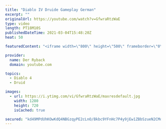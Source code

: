 ```yaml
---
title: "Diablo IV Druide Gameplay German"
excerpt: ""
originalUrl: https://youtube.com/watch?v=GfwraRtzWaE
type: video
length: PT18M10S
publishedDateTime: 2021-03-04T15:48:20Z
heat: 50

featuredContent: "<iframe width=\"800\" height=\"500\" frameborder=\"0\" src=\"https://www.youtube.com/embed/GfwraRtzWaE\" allow=\"accelerometer; autoplay; encrypted-media; gyroscope; picture-in-picture\" allowfullscreen></iframe>"

provider:
  name: Der Ryback
  domain: youtube.com

topics:
  - Diablo 4
  - Druid

images:
  - url: https://i.ytimg.com/vi/GfwraRtzWaE/maxresdefault.jpg
    width: 1280
    height: 720
    isCached: true

secured: "kd49MPdUhKOwKdQ4NBGzqyPE2cLnO/Bkbc9YFnHc7P4y9jEw1ZBbSzueN2CMdHDsKdgb9+JtdFxHVwxJzjNbdxwgs7xm9VFVcTodxpTqJzo9uyXZ9TO0W1LDCtwxo8Gci4Ta1EAuOqjwoeJpGPymP/YEXVfkve9UikYssSWpTEtBIxnKzHk7S6fXyAAQdl7Eb4r1W72FRusau6IGvWvU6HQ7vO8w4EAiEvttsXSKyzkciBqHdPKpzptdmX+3gq1ASKsX1C0eQpj1dvVkmcU5iSf7v4NH/65QooK6GhBKvRHgeZpFZamkhgYRswmUTECXzor4QR0XYDZVdvlEVSXow2FJsTaXVG/hlmOZiM4Hsx/jt5/PWtmLe0hok6Xb4BDzCm6+eLJ5Tm1o4eXQE2D9TsOPB4UscVAE9cD0EtWeyuc=;qou19RDgnve5ls9oARPIcQ=="
---
```


